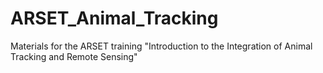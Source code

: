 # ARSET_Animal_Tracking
Materials for the ARSET training "Introduction to the Integration of Animal Tracking and Remote Sensing"
